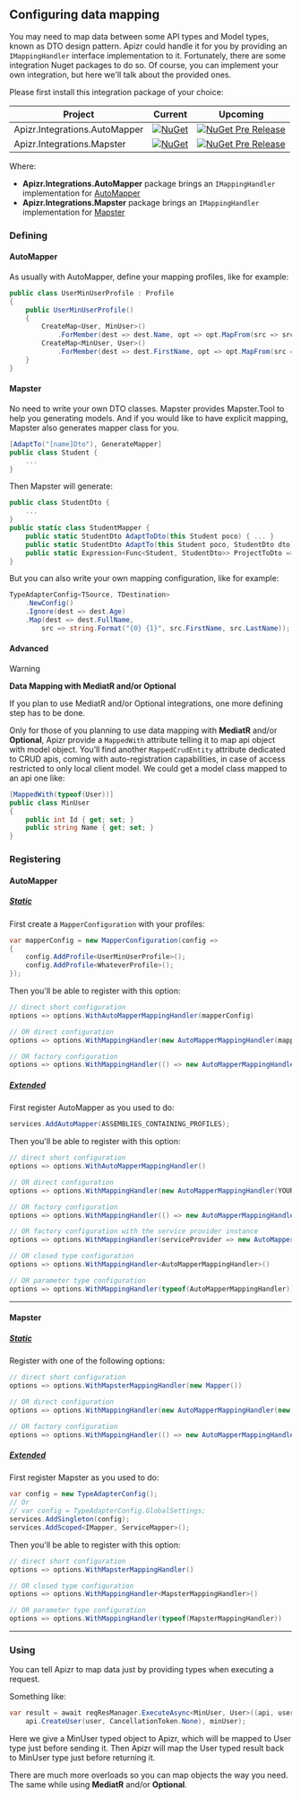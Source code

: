 ﻿## Configuring data mapping

You may need to map data between some API types and Model types, known as DTO design pattern.
Apizr could handle it for you by providing an `IMappingHandler` interface implementation to it.
Fortunately, there are some integration Nuget packages to do so.
Of course, you can implement your own integration, but here we'll talk about the provided ones.

Please first install this integration package of your choice:

|Project|Current|Upcoming|
|-------|-----|-----|
|Apizr.Integrations.AutoMapper|[![NuGet](https://img.shields.io/nuget/v/Apizr.Integrations.AutoMapper.svg)](https://www.nuget.org/packages/Apizr.Integrations.AutoMapper/)|[![NuGet Pre Release](https://img.shields.io/nuget/vpre/Apizr.Integrations.AutoMapper.svg)](https://www.nuget.org/packages/Apizr.Integrations.AutoMapper/)|
|Apizr.Integrations.Mapster|[![NuGet](https://img.shields.io/nuget/v/Apizr.Integrations.Mapster.svg)](https://www.nuget.org/packages/Apizr.Integrations.Mapster/)|[![NuGet Pre Release](https://img.shields.io/nuget/vpre/Apizr.Integrations.Mapster.svg)](https://www.nuget.org/packages/Apizr.Integrations.Mapster/)|

Where:
   - **Apizr.Integrations.AutoMapper** package brings an `IMappingHandler` implementation for [AutoMapper](https://github.com/AutoMapper/AutoMapper)
   - **Apizr.Integrations.Mapster** package brings an `IMappingHandler` implementation for [Mapster](https://github.com/MapsterMapper/Mapster)

### Defining

#### AutoMapper

As usually with AutoMapper, define your mapping profiles, like for example:
```csharp
public class UserMinUserProfile : Profile
{
    public UserMinUserProfile()
    {
        CreateMap<User, MinUser>()
            .ForMember(dest => dest.Name, opt => opt.MapFrom(src => src.FirstName));
        CreateMap<MinUser, User>()
            .ForMember(dest => dest.FirstName, opt => opt.MapFrom(src => src.Name));
    }
}
```

#### Mapster

No need to write your own DTO classes. Mapster provides Mapster.Tool to help you generating models. And if you would like to have explicit mapping, Mapster also generates mapper class for you.

````csharp
[AdaptTo("[name]Dto"), GenerateMapper]
public class Student {
    ...
}
````

Then Mapster will generate:

````csharp
public class StudentDto {
    ...
}
public static class StudentMapper {
    public static StudentDto AdaptToDto(this Student poco) { ... }
    public static StudentDto AdaptTo(this Student poco, StudentDto dto) { ... }
    public static Expression<Func<Student, StudentDto>> ProjectToDto => ...
}
````

But you can also write your own mapping configuration, like for example:
```csharp
TypeAdapterConfig<TSource, TDestination>
    .NewConfig()
    .Ignore(dest => dest.Age)
    .Map(dest => dest.FullName,
        src => string.Format("{0} {1}", src.FirstName, src.LastName));
```

#### Advanced

>[!WARNING]
>
>**Data Mapping with MediatR and/or Optional**
>
>If you plan to use MediatR and/or Optional integrations, one more defining step has to be done.

Only for those of you planning to use data mapping with **MediatR** and/or **Optional**, Apizr provide a `MappedWith` attribute telling it to map api object with model object.
You’ll find another `MappedCrudEntity` attribute dedicated to CRUD apis, coming with auto-registration capabilities, in case of access restricted to only local client model.
We could get a model class mapped to an api one like:

```csharp
[MappedWith(typeof(User))]
public class MinUser
{
    public int Id { get; set; }
    public string Name { get; set; }
}
```

### Registering

#### AutoMapper

##### [Static](#tab/tabid-static)

First create a `MapperConfiguration` with your profiles:

```csharp
var mapperConfig = new MapperConfiguration(config =>
{
    config.AddProfile<UserMinUserProfile>();
    config.AddProfile<WhateverProfile>();
});
```

Then you'll be able to register with this option:

```csharp
// direct short configuration
options => options.WithAutoMapperMappingHandler(mapperConfig)

// OR direct configuration
options => options.WithMappingHandler(new AutoMapperMappingHandler(mapperConfig.CreateMapper()))

// OR factory configuration
options => options.WithMappingHandler(() => new AutoMapperMappingHandler(mapperConfig.CreateMapper()))
```

##### [Extended](#tab/tabid-extended)

First register AutoMapper as you used to do:
```csharp
services.AddAutoMapper(ASSEMBLIES_CONTAINING_PROFILES);
```

Then you'll be able to register with this option:

```csharp
// direct short configuration
options => options.WithAutoMapperMappingHandler()

// OR direct configuration
options => options.WithMappingHandler(new AutoMapperMappingHandler(YOUR_MAPPER_CONFIG))

// OR factory configuration
options => options.WithMappingHandler(() => new AutoMapperMappingHandler(YOUR_MAPPER_CONFIG))

// OR factory configuration with the service provider instance
options => options.WithMappingHandler(serviceProvider => new AutoMapperMappingHandler(YOUR_MAPPER_CONFIG))

// OR closed type configuration
options => options.WithMappingHandler<AutoMapperMappingHandler>()

// OR parameter type configuration
options => options.WithMappingHandler(typeof(AutoMapperMappingHandler))
```

***

#### Mapster

##### [Static](#tab/tabid-static)

Register with one of the following options:

```csharp
// direct short configuration
options => options.WithMapsterMappingHandler(new Mapper())

// OR direct configuration
options => options.WithMappingHandler(new AutoMapperMappingHandler(new Mapper()))

// OR factory configuration
options => options.WithMappingHandler(() => new AutoMapperMappingHandler(new Mapper()))
```

##### [Extended](#tab/tabid-extended)

First register Mapster as you used to do:
```csharp
var config = new TypeAdapterConfig();
// Or
// var config = TypeAdapterConfig.GlobalSettings;
services.AddSingleton(config);
services.AddScoped<IMapper, ServiceMapper>();
```

Then you'll be able to register with this option:

```csharp
// direct short configuration
options => options.WithMapsterMappingHandler()

// OR closed type configuration
options => options.WithMappingHandler<MapsterMappingHandler>()

// OR parameter type configuration
options => options.WithMappingHandler(typeof(MapsterMappingHandler))
```

***

### Using

You can tell Apizr to map data just by providing types when executing a request.

Something like:
```csharp
var result = await reqResManager.ExecuteAsync<MinUser, User>((api, user) => 
    api.CreateUser(user, CancellationToken.None), minUser);
```

Here we give a MinUser typed object to Apizr, which will be mapped to User type just before sending it.
Then Apizr will map the User typed result back to MinUser type just before returning it.

There are much more overloads so you can map objects the way you need. 
The same while using **MediatR** and/or **Optional**.